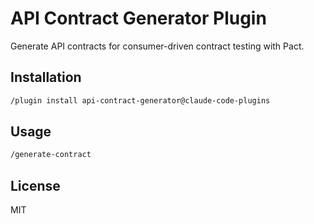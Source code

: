 # API Contract Generator Plugin

Generate API contracts for consumer-driven contract testing with Pact.

## Installation

```bash
/plugin install api-contract-generator@claude-code-plugins
```

## Usage

```bash
/generate-contract
```

## License

MIT
